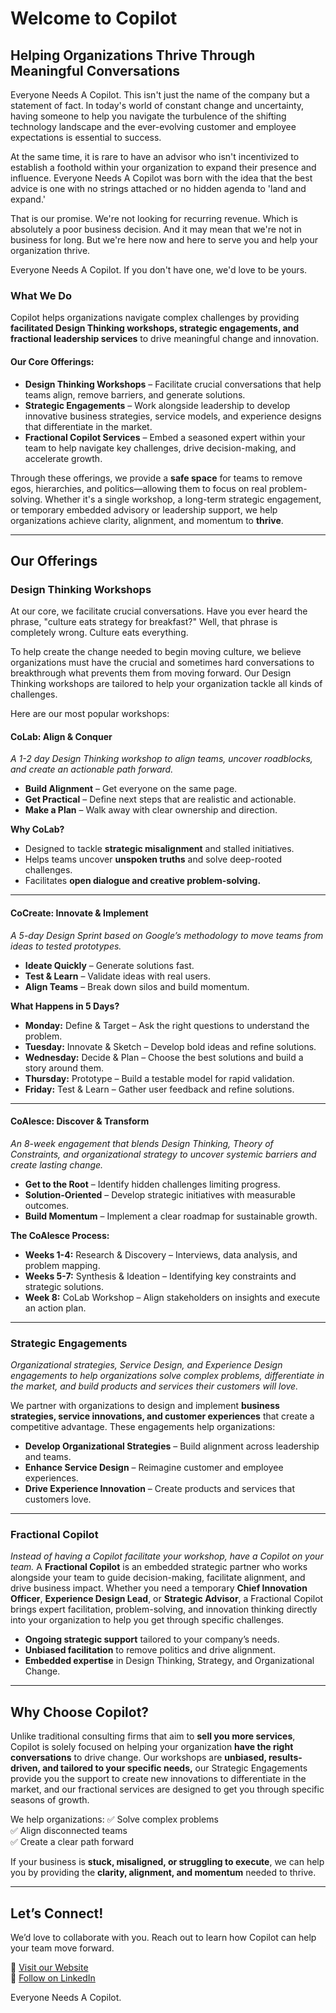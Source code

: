 # Welcome to Copilot

## **Helping Organizations Thrive Through Meaningful Conversations**

Everyone Needs A Copilot. This isn't just the name of the company but a statement of fact. In today's world of constant change and uncertainty, having someone to help you navigate the turbulence of the shifting technology landscape and the ever-evolving customer and employee expectations is essential to success.

At the same time, it is rare to have an advisor who isn't incentivized to establish a foothold within your organization to expand their presence and influence. Everyone Needs A Copilot was born with the idea that the best advice is one with no strings attached or no hidden agenda to 'land and expand.'

That is our promise. We're not looking for recurring revenue. Which is absolutely a poor business decision. And it may mean that we're not in business for long. But we're here now and here to serve you and help your organization thrive.

Everyone Needs A Copilot. If you don't have one, we'd love to be yours.

### **What We Do**

Copilot helps organizations navigate complex challenges by providing **facilitated Design Thinking workshops, strategic engagements, and fractional leadership services** to drive meaningful change and innovation.

#### **Our Core Offerings:**

- **Design Thinking Workshops** – Facilitate crucial conversations that help teams align, remove barriers, and generate solutions.
- **Strategic Engagements** – Work alongside leadership to develop innovative business strategies, service models, and experience designs that differentiate in the market.
- **Fractional Copilot Services** – Embed a seasoned expert within your team to help navigate key challenges, drive decision-making, and accelerate growth.

Through these offerings, we provide a **safe space** for teams to remove egos, hierarchies, and politics—allowing them to focus on real problem-solving. Whether it's a single workshop, a long-term strategic engagement, or temporary embedded advisory or leadership support, we help organizations achieve clarity, alignment, and momentum to **thrive**.

---

## **Our Offerings**

### Design Thinking Workshops

At our core, we facilitate crucial conversations. Have you ever heard the phrase, "culture eats strategy for breakfast?" Well, that phrase is completely wrong. Culture eats everything.

To help create the change needed to begin moving culture, we believe organizations must have the crucial and sometimes hard conversations to breakthrough what prevents them from moving forward. Our Design Thinking workshops are tailored to help your organization tackle all kinds of challenges.

Here are our most popular workshops:

#### **CoLab: Align & Conquer**

_A 1-2 day Design Thinking workshop to align teams, uncover roadblocks, and create an actionable path forward._

- **Build Alignment** – Get everyone on the same page.
- **Get Practical** – Define next steps that are realistic and actionable.
- **Make a Plan** – Walk away with clear ownership and direction.

**Why CoLab?**

- Designed to tackle **strategic misalignment** and stalled initiatives.
- Helps teams uncover **unspoken truths** and solve deep-rooted challenges.
- Facilitates **open dialogue and creative problem-solving.**

---

#### **CoCreate: Innovate & Implement**

_A 5-day Design Sprint based on Google’s methodology to move teams from ideas to tested prototypes._

- **Ideate Quickly** – Generate solutions fast.
- **Test & Learn** – Validate ideas with real users.
- **Align Teams** – Break down silos and build momentum.

**What Happens in 5 Days?**

- **Monday:** Define & Target – Ask the right questions to understand the problem.
- **Tuesday:** Innovate & Sketch – Develop bold ideas and refine solutions.
- **Wednesday:** Decide & Plan – Choose the best solutions and build a story around them.
- **Thursday:** Prototype – Build a testable model for rapid validation.
- **Friday:** Test & Learn – Gather user feedback and refine solutions.

---

#### **CoAlesce: Discover & Transform**

_An 8-week engagement that blends Design Thinking, Theory of Constraints, and organizational strategy to uncover systemic barriers and create lasting change._

- **Get to the Root** – Identify hidden challenges limiting progress.
- **Solution-Oriented** – Develop strategic initiatives with measurable outcomes.
- **Build Momentum** – Implement a clear roadmap for sustainable growth.

**The CoAlesce Process:**

- **Weeks 1-4:** Research & Discovery – Interviews, data analysis, and problem mapping.
- **Weeks 5-7:** Synthesis & Ideation – Identifying key constraints and strategic solutions.
- **Week 8:** CoLab Workshop – Align stakeholders on insights and execute an action plan.

---

### **Strategic Engagements**

_Organizational strategies, Service Design, and Experience Design engagements to help organizations solve complex problems, differentiate in the market, and build products and services their customers will love._

We partner with organizations to design and implement **business strategies, service innovations, and customer experiences** that create a competitive advantage. These engagements help organizations:

- **Develop Organizational Strategies** – Build alignment across leadership and teams.
- **Enhance Service Design** – Reimagine customer and employee experiences.
- **Drive Experience Innovation** – Create products and services that customers love.

---

### **Fractional Copilot**

_Instead of having a Copilot facilitate your workshop, have a Copilot on your team._
A **Fractional Copilot** is an embedded strategic partner who works alongside your team to guide decision-making, facilitate alignment, and drive business impact. Whether you need a temporary **Chief Innovation Officer**, **Experience Design Lead**, or **Strategic Advisor**, a Fractional Copilot brings expert facilitation, problem-solving, and innovation thinking directly into your organization to help you get through specific challenges.

- **Ongoing strategic support** tailored to your company’s needs.
- **Unbiased facilitation** to remove politics and drive alignment.
- **Embedded expertise** in Design Thinking, Strategy, and Organizational Change.

---

## **Why Choose Copilot?**

Unlike traditional consulting firms that aim to **sell you more services**, Copilot is solely focused on helping your organization **have the right conversations** to drive change. Our workshops are **unbiased, results-driven, and tailored to your specific needs,** our Strategic Engagements provide you the support to create new innovations to differentiate in the market, and our fractional services are designed to get you through specific seasons of growth.

We help organizations:
✅ Solve complex problems  
✅ Align disconnected teams  
✅ Create a clear path forward

If your business is **stuck, misaligned, or struggling to execute**, we can help you by providing the **clarity, alignment, and momentum** needed to thrive.

---

## **Let’s Connect!**

We’d love to collaborate with you. Reach out to learn how Copilot can help your team move forward.

📍 [Visit our Website](https://ineedacopilot.com)  
🔗 [Follow on LinkedIn](https://www.linkedin.com/company/everyone-needs-a-copilot/)

Everyone Needs A Copilot.
